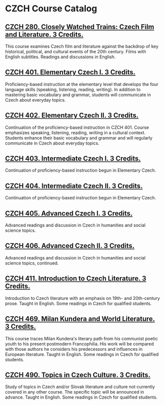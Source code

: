# CZCH Course Catalog

## [CZCH 280. Closely Watched Trains: Czech Film and Literature. 3 Credits.](./CZCH_280_Closely_Watched_Trains_Czech_Film_and_Literature)

This course examines Czech film and literature against the backdrop of key historical, political, and cultural events of the 20th century. Films with English subtitles. Readings and discussions in English.

## [CZCH 401. Elementary Czech I. 3 Credits.](./CZCH_401_Elementary_Czech_I)

Proficiency-based instruction at the elementary level that develops the four language skills (speaking, listening, reading, writing). In addition to mastering basic vocabulary and grammar, students will communicate in Czech about everyday topics.

## [CZCH 402. Elementary Czech II. 3 Credits.](./CZCH_402_Elementary_Czech_II)

Continuation of the proficiency-based instruction in CZCH 401. Course emphasizes speaking, listening, reading, writing in a cultural context. Students enhance their basic vocabulary and grammar and will regularly communicate in Czech about everyday topics.

## [CZCH 403. Intermediate Czech I. 3 Credits.](./CZCH_403_Intermediate_Czech_I)

Continuation of proficiency-based instruction begun in Elementary Czech.

## [CZCH 404. Intermediate Czech II. 3 Credits.](./CZCH_404_Intermediate_Czech_II)

Continuation of proficiency-based instruction begun in Elementary Czech.

## [CZCH 405. Advanced Czech I. 3 Credits.](./CZCH_405_Advanced_Czech_I)

Advanced readings and discussion in Czech in humanities and social science topics.

## [CZCH 406. Advanced Czech II. 3 Credits.](./CZCH_406_Advanced_Czech_II)

Advanced readings and discussion in Czech in humanities and social science topics, continued.

## [CZCH 411. Introduction to Czech Literature. 3 Credits.](./CZCH_411_Introduction_to_Czech_Literature)

Introduction to Czech literature with an emphasis on 19th- and 20th-century prose. Taught in English. Some readings in Czech for qualified students.

## [CZCH 469. Milan Kundera and World Literature. 3 Credits.](./CZCH_469_Milan_Kundera_and_World_Literature)

This course traces Milan Kundera's literary path from his communist poetic youth to his present postmodern Francophilia. His work will be compared with those authors he considers his predecessors and influences in European literature. Taught in English. Some readings in Czech for qualified students.

## [CZCH 490. Topics in Czech Culture. 3 Credits.](./CZCH_490_Topics_in_Czech_Culture)

Study of topics in Czech and/or Slovak literature and culture not currently covered in any other course. The specific topic will be announced in advance. Taught in English. Some readings in Czech for qualified students.

